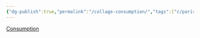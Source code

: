 ```yaml
---
{"dg-publish":true,"permalink":"/collage-consumption/","tags":["c/paris-collage","c/mask","c/out-of-air","c/air","c/bottle","c/flower","c/smoke","c/brown","c/green","c/breath"],"created":"2024-01-01T16:56:48.181-05:00","updated":"2024-01-01T17:15:57.348-05:00"}
---
```



[Consumption](https://www.instagram.com/p/B07PK2whBLN/)